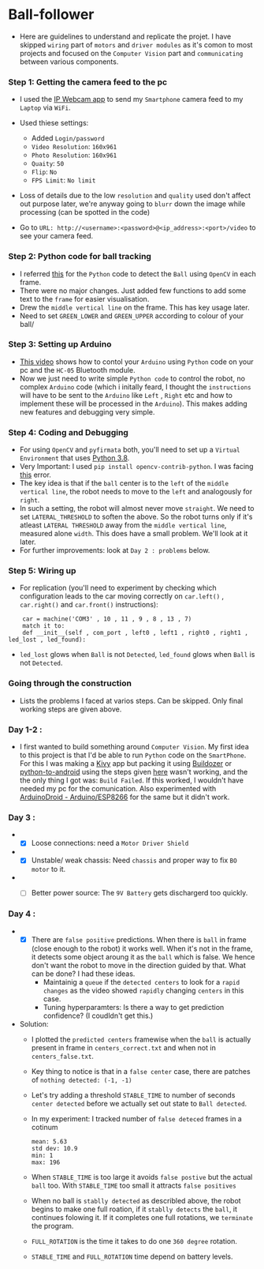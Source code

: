 # Ball-follower

* Here are guidelines to understand and replicate the projet. I have skipped `wiring` part of `motors` and `driver modules` as it's comon to most projects and focused on the `Computer Vision` part and `communicating` between various components. 
### Step 1: Getting the camera feed to the pc
* I used the [IP Webcam app](https://play.google.com/store/apps/details?id=com.pas.webcam&pcampaignid=web_share)  to send my `Smartphone` camera feed to my `Laptop` via `WiFi`.
* Used thiese settings: 
    - Added `Login/password`
    - `Video Resolution`: `160x961`
    - `Photo Resolution`: `160x961`
    - `Quaity`: `50`
    - `Flip`: `No`
    - `FPS Limit`: `No limit`
   
* Loss of details due to the low `resolution` and `quality` used don't affect out purpose later, we're anyway going to `blurr` down the image while processing (can be spotted in the code)
* Go to `URL: http://<username>:<password>@<ip_address>:<port>/video` to see your camera feed.

### Step 2: Python code for ball tracking
* I referred [this](https://pyimagesearch.com/2015/09/14/ball-tracking-with-opencv/) for the `Python` code to detect the `Ball` using `OpenCV` in each frame.
* There were no major changes. Just added few functions to add some text to the `frame` for easier visualisation.
* Drew the `middle vertical line` on the frame. This has key usage later. 
* Need to set `GREEN_LOWER` and `GREEN_UPPER` according to colour of your ball/ 

### Step 3: Setting up Arduino
* [This video](https://youtu.be/L3wjZOAyxEE) shows how to contol your `Arduino` using `Python` code on your pc and the `HC-05` Bluetooth module. 
* Now we just need to write simple `Python code` to control the robot, no complex `Arduino` code (which i initally feard, I thought the `instructions` will have to be sent to the `Arduino` like `Left` , `Right` etc and how to implement these will be processed in the `Arduino`). This makes adding new features and debugging very simple.

### Step 4: Coding and Debugging

* For using `OpenCV` and `pyfirmata` both, you'll need to set up a `Virtual Environment` that uses [Python 3.8](https://www.python.org/downloads/release/python-380/).
* Very Important: I used `pip install opencv-contrib-python`. I was facing [this](https://stackoverflow.com/questions/14655969/opencv-v1-v2-error-the-function-is-not-implemented) error. 
* The key idea is that if the `ball` center is to the `left` of the `middle vertical line`, the robot needs to move to the `left` and analogously for `right`.
* In such a setting, the robot will almost never move `straight`. We need to set `LATERAL_THRESHOLD` to soften the above. So the robot turns only if it's atleast `LATERAL THRESHOLD` away from the `middle vertical line`, measured alone `width`. This does have a small problem. We'll look at it later.
* For further improvements: look at `Day 2 : problems` below.


### Step 5: Wiring up
* For replication (you'll need to experiment by checking which configuration leads to the car moving correctly on `car.left()` , `car.right()` and `car.front()` instructions): 
```
    car = machine('COM3' , 10 , 11 , 9 , 8 , 13 , 7)
    match it to:
    def __init__(self , com_port , left0 , left1 , right0 , right1 , led_lost , led_found):
```
* `led_lost` glows when `Ball` is not `Detected`, `led_found` glows when `Ball` is not `Detected`.


### Going through the construction
* Lists the problems I faced at varios steps. Can be skipped. Only final working steps are given above. 
###  Day 1-2 :
* I first wanted to build something around `Computer Vision`. My first idea to this project is that I'd be able to run `Python` code on the `SmartPhone`. For this I was making a [Kivy](https://kivy.org) app but packing it using [Buildozer](https://buildozer.readthedocs.io/en/latest/) or [python-to-android](https://github.com/kivy/python-for-android#) using the steps given [here](https://kivy.org/doc/stable/gettingstarted/installation.html) wasn't working, and the the only thing I got was: `Build Failed`. If this worked, I wouldn't have needed my pc for the comunication. Also experimented with [ArduinoDroid - Arduino/ESP8266](https://play.google.com/store/apps/details?id=name.antonsmirnov.android.arduinodroid2&hl=en&gl=US) for the same but it didn't work.  

###  Day 3 :
* - [x] Loose connections: need a `Motor Driver Shield` 
* - [x] Unstable/ weak chassis: Need `chassis` and proper way to fix `BO motor` to it. 
* - [ ] Better power source: The `9V Battery` gets dischargerd too quickly.  


### Day 4 : 
* - [x] There are `false positive`  predictions. When there is `ball` in frame (close enough to the robot) it works well. When it's not in the frame, it detects some object aroung it as the `ball` which is false. We hence don't want the robot to move in the direction guided by that. What can be done? I had these ideas. 
    * Maintainig a `queue` if the `detected centers` to look for a `rapid changes` as the video showed `rapidly` changing `centers` in this case. 
    * Tuning hyperparamters: Is there a way to get prediction confidence? (I coudldn't get this.)
    
* Solution:
    * I plotted the `predicted centers` framewise when the `ball` is actually present in frame in `centers_correct.txt` and when not in `centers_false.txt`.
    * Key thing to notice is that in a `false center` case, there are patches of `nothing detected: (-1, -1)`

    * Let's try adding a threshold `STABLE_TIME` to number of seconds `center detected` before we actually set out state to `Ball detected`. 
    
    * In my experiment: I tracked number of `false deteced` frames in a cotinum
        ```
        mean: 5.63
        std dev: 10.9
        min: 1
        max: 196
        ```
  
    * When `STABLE_TIME` is too large it avoids `false postive` but the actual `ball` too. With `STABLE_TIME` too small it attracts `false positives`
    * When no ball is `stablly detected` as describled above, the robot begins to make one full roation, if it `stablly detects` the `ball`, it continues folowing it. If it completes one full rotations, we `terminate` the program. 
    * `FULL_ROTATION` is the time it takes to do one `360 degree` rotation. 
    * `STABLE_TIME` and `FULL_ROTATION` time depend on battery levels.
 
